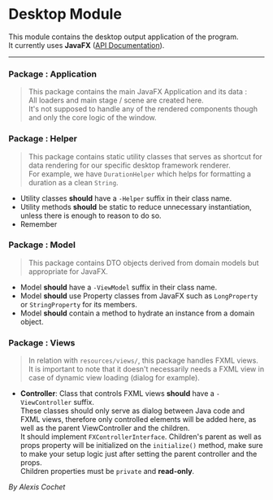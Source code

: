 # Desktop Module

This module contains the desktop output application of the program.<br>
It currently uses **JavaFX** ([API Documentation](https://openjfx.io/javadoc/21/)).<br>

***

### Package : Application

> This package contains the main JavaFX Application and its data :<br>
> All loaders and main stage / scene are created here.<br>
> It's not supposed to handle any of the rendered components though 
> and only the core logic of the window.

### Package : Helper

> This package contains static utility classes that serves as shortcut
> for data rendering for our specific desktop framework renderer.<br>
> For example, we have `DurationHelper` which helps for formatting
> a duration as a clean `String`.

- Utility classes **should** have a `-Helper` suffix in their class name.
- Utility methods **should** be static to reduce unnecessary instantiation, unless
there is enough to reason to do so.
- Remember

### Package : Model

> This package contains DTO objects derived from domain models but appropriate for
> JavaFX.

- Model **should** have a `-ViewModel` suffix in their class name.
- Model **should** use Property classes from JavaFX such as `LongProperty` or `StringProperty` for its members.
- Model **should** contain a method to hydrate an instance from a domain object.

### Package : Views

> In relation with `resources/views/`, this package handles FXML views.<br>
> It is important to note that it doesn't necessarily needs a FXML view in case
> of dynamic view loading (dialog for example).<br>

- **Controller**: Class that controls FXML views **should** have a `-ViewController` suffix.<br>
These classes should only serve as dialog between Java code and FXML views, therefore
only controlled elements will be added here, as well as the parent ViewController and
the children.<br>
It should implement `FXControllerInterface`. Children's parent as well as props property will be initialized on the `initialize()` method, make sure to make your setup logic just after setting the parent controller and the props.<br>
Children properties must be `private` and **read-only**.

*By Alexis Cochet*